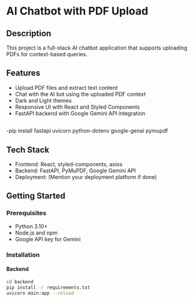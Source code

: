 # AI Chatbot with PDF Upload

## Description
This project is a full-stack AI chatbot application that supports uploading PDFs for context-based queries.

## Features
- Upload PDF files and extract text content
- Chat with the AI bot using the uploaded PDF context
- Dark and Light themes
- Responsive UI with React and Styled Components
- FastAPI backend with Google Gemini API integration
##
-pip install fastapi uvicorn python-dotenv google-genai pymupdf

## Tech Stack
- Frontend: React, styled-components, axios
- Backend: FastAPI, PyMuPDF, Google Gemini API
- Deployment: (Mention your deployment platform if done)

## Getting Started

### Prerequisites
- Python 3.10+
- Node.js and npm
- Google API key for Gemini

### Installation

#### Backend
```bash
cd backend
pip install -r requirements.txt
uvicorn main:app --reload
